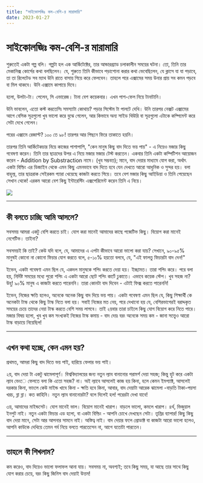 ```yaml
---
title: "সাইকোলজিঃ কম-বেশি-র মারামারি"
date: 2023-01-27
---
```


# সাইকোলজিঃ কম-বেশি-র মারামারি

শুরুতেই একটা গল্প বলি। 
গল্পটা হল এক আর্কিটেক্টের, তার আন্ডারগ্র‍্যাড চলাকালীন সময়ের ঘটনা। তো, তিনি তার মেকানিক্স কোর্সের কথা বলছিলেন। যে, শুরুতে তিনি কীভাবে পড়াশোনা করার কথা ভেবেছিলেন, যে ক্লাসে যা যা পড়াবে, তা তা রিলেটেড সব ম্যাথ উনি রাতে বাসায় গিয়ে করে ফেলবেন। তাহলে পরে এক্সামের সময় উনার প্রায় সব কমন পড়বে বা মিল থাকবে। উনি এক্সামে কাপায়ে দিবে।

হলো, উলটা-টা। পেলেন, সি এভারেজ। টানা বেশ কয়েকবার। এখন পাশ-ফেল নিয়ে টানাটানি।

উনি ভাবলেন, এতো কস্ট করতেসি৷ সমস্যাটা কোথায়? পড়ার সিস্টেম টা পালটে দেখি। উনি তারপর নেক্সট এক্সামের আগে বেসিক সূত্রগুলো খুব ভালো করে বুঝে গেলেন, আর কিভাবে অন্য সাইড থিউরি বা সূত্রগুলো এটাকে কম্পিমেন্ট করে সেটা দেখে গেলেন।

পরের এক্সামে রেজাল্ট? ১০০ তে ৯৮! তারপর আর পিছনে ফিরে তাকাতে হয়নি।

তারপর তিনি আর্কিটেকচার নিয়ে কাজের পাশাপাশি, "কেন মানুষ কিছু বাদ দিতে ভয় পায়" - এ নিয়েও মজার কিছু গবেষণা করেন। তিনি তার ছাত্রদের উপর এ নিয়ে মজার মজার টেস্ট করতেন। একবার তিনি একটা কম্পিটিশন আয়োজন করেন - Addition by Substraction নামে। (খুব সম্ভবত); মানে, বাদ দেয়ার মাধ্যমে যোগ করা, অর্থাৎ একটা বিল্ডিং এর ডিজাইন থেকে এমন কিছু এমনভাবে বাদ দিতে হবে যেন দেখতে আরো আধুনিক ও সুন্দর হয়। বলা বাহুল্য, তার ছাত্ররাক সেইরকম প্যারা খেয়েছে কাজটা করতে গিয়ে। তবে বেশ মজার কিছু আইডিয়া ও তিনি পেয়েছেন সেখান থেকে! এরকম আরো বেশ কিছু ইন্টারেস্টিং এক্সপেরিমেন্ট করেন তিনি এ নিয়ে।

![](/_posts/images/2023-01-27-psychology-the-less-the-better/cover.png)


---

## কী বলতে চাচ্ছি আমি আসলে?

সবসময় আমরা একটু বেশি করতে চাই। যোগ করা মানেই আমাদের কাছে পজেটিভ কিছু। বিয়োগ করা মানেই নেগেটিভ। তাইনা? 

সবসময়ই কি তাই? কেউ যদি বলে, যে, আমাদের এ এপটা কীভাবে আরো ভালো করা যায়? সেখানে, ৯০-৯৫% মানুষই কোনো না কোনো ফিচার যোগ করতে বলে, ৫-১০% হয়তো বলবে, যে, "এই ফালতু ফিচারটা বাদ দেন!"

ইভেন, একটা গবেষণা এমন ছিল যে, একদল মানুষকে শপিং করতে দেয়া হয়। ইচ্ছামত। তারা শপিং করে। পরে বলা হয়, নির্দিষ্ট সময়ের মধ্যে পুরো শপিং এ একটা আরো ছোট শপিং কার্টে ঢুকাতে। এভাবে কয়েক স্টেপ। খুব সহজ না? উহু! ৯০% মানুষ এ কাজটা করতে পারেননি। তারা কোনটা বাদ দিবেন - এটাই ফিক্স করতে পারেননি!

ইভেন, নিজের ক্ষতি হলেও, অনেকে অনেক কিছু বাদ দিয়ে ভয় পায়। একটা গবেষণা এমন ছিল যে, কিছু শিক্ষার্থী কে অনেকটা টাস্ক থেকে কিছু টাস্ক নিতে বলা হয়। সবাই নিজের মত নেয়, পরে দেখানো হয় যে, বেশিরভাগেরই বরাদ্দকৃত সময়ের চেয়ে তাদের নেয়া টাস্ক করতে বেশি সময় লাগবে। তাই ২য়বার তারা চাইলে কিছু যোগ বিয়োগ করে নিতে পারে। মজার বিষয় হলো, খুব খুব কম সংখ্যকই নিজের টাস্ক কমায় - বাদ দেয়৷ বরং অনেকে সময় কম - জানা সত্ত্বেও আরো টাস্ক বাড়ায়ে নিয়েছিল!

---

## এখন কথা হচ্ছে, কেন এমন হয়?

প্রথমত, আমরা কিছু বাদ দিতে ভয় পাই, হারিয়ে ফেলার ভয় পাই। 

২য়, বাদ দেয়া টা একটু ঝামেলাপূর্ণ। বিশ্ববিদ্যালয়ের জন্য নতুন ল্যাব বানানোর পরামর্শ দেয়া সহজ; কিন্তু হুট করে একটা ল্যাব ভেংে ফেলতে বলা কি এতো সহজ? না। অই ল্যাবে আসলেই কাজ হয় কিনা, হলে কেমন ইমপ্যাক্ট, আসলেই দরকার কিনা, ভাংলে কেউ মাইন্ড খাবে কিনা - ক্ষতি হবে কিনা, আবার, বাদ দেয়াটা আরেক ঝামেলা -বাড়তি টাকা-পয়সা খরচ, ব্লা ব্লা। কত কাহিনি। নতুন ল্যাব বানানোরটা? বলে দিলেই হল! পরেরটা দেখা যাবে!

৩য়, আমাদের মাইন্ডসেট। যোগ মানেই ভাল। বিয়োগ মানেই খারাপ। বাড়লে ভালো, কমলে খারাপ।
৪র্থ, ভিজুয়াল ইনপুট নাই। নতুন একটা ফিচার এড হলো, বা একটা বিল্ডিং - আপনি চোখে দেখছেন সেটা। তৃপ্তির ব্যাপার! কিছু কিছু বাদ দেয়া মানে, সেটা আর আপনার সামনে নাই। অস্তিত্ব নাই। বাদ দেয়ার ফলে প্রোডাক্ট বা কাজটা আরো ভালো হলেও, আপনি কাউকে দেখিয়ে তেমন গর্ব নিয়ে বলতে পারতেসেন না, আগে যতোটা পারতেন।

---

## তাহলে কী শিখলাম?
কম করেও, বাদ দিয়েও ভালো ফলাফল আনা যায়। সবসময় না, অবশ্যই; তবে কিছু সময়, যা আছে তার সাথে কিছু যোগ করার চেয়ে, বরং কিছু জিনিস বাদ দেয়াই উত্তম!
